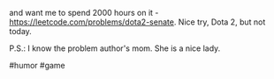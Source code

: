 and want me to spend 2000 hours on it - https://leetcode.com/problems/dota2-senate. Nice try, Dota 2, but not today.

P.S.: I know the problem author's mom. She is a nice lady.

#humor #game